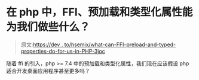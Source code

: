 # 在 php 中，FFI、预加载和类型化属性能为我们做些什么？

> 原文:[https://dev . to/hsemix/what-can-FFI-preload-and-typed-properties-do-for-us-in-PHP-3joc](https://dev.to/hsemix/what-can-ffi-preloading-and-typed-properties-do-for-us-in-php-3joc)

随着 ffi 的引入，php >= 7.4 中的预加载和类型化属性，我们现在应该假设 php 适合开发桌面应用程序甚至更多吗？